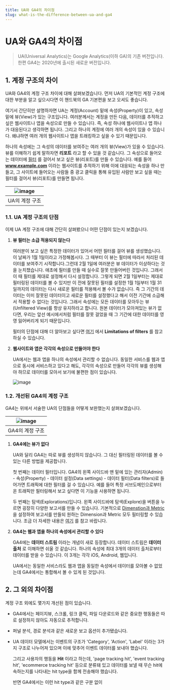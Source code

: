 ```yaml
---
title: UA와 GA4의 차이점
slug: what-is-the-difference-between-ua-and-ga4
---
```


# UA와 GA4의 차이점

> UA(Universal Analytics)는 Google Analytics(이하 GA)의 기존 버전입니다. 한편 GA4는 2020년에 출시된 새로운 버전입니다.

## 1. 계정 구조의 차이

UA와 GA4의 계정 구조 차이에 대해 살펴보겠습니다. 먼저 UA의 기본적인 계정 구조에 대한 부분을 알고 싶으시다면 이 핸드북의 GA 기본편을 보고 오셔도 좋습니다.

여기서 간단히만 설명하자면 UA는 계정(Account) 밑에 속성(Property)이 있고, 속성 밑에 뷰(View)가 있는 구조입니다. 여러분께서는 계정을 만든 다음, 데이터를 추적하고 싶은 웹사이트나 앱을 속성으로 만들 수 있습니다. 즉, 속성 하나에 웹사이트나 앱 하나가 대응된다고 생각하면 됩니다. 그리고 하나의 계정에 여러 개의 속성이 있을 수 있습니다. 왜냐하면 여러 개의 웹사이트나 앱을 트래킹하고 싶을 수 있기 때문입니다.

하나의 속성에는 그 속성의 데이터를 보여주는 여러 개의 뷰(View)가 있을 수 있습니다. 뷰를 이해하기 쉽게 말하자면 **리포트** 라고 할 수 있을 것 같습니다. 그 속성으로 들어오는 데이터에 [필터](https://support.google.com/analytics/topic/1032939) 를 걸어서 보고 싶은 뷰(리포트)를 만들 수 있습니다. 예를 들어 **www.example.com** 이라는 웹사이트를 추적하기 위해 이에 대응되는 속성을 하나 만들고, 그 사이트에 들어오는 사람들 중 광고 클릭을 통해 유입된 사람만 보고 싶을 때는 필터를 걸어서 뷰(리포트)를 만들면 됩니다.

| ![image](https://user-images.githubusercontent.com/46309894/131212192-c486ee48-f2b0-411b-9180-728d7d6b8b5f.png) |
| :-------------------------------------------------------------------------------------------------------------: |
|                                                 UA의 계정 구조                                                  |

### 1.1. UA 계정 구조의 단점

이제 UA 계정 구조에 대해 간단히 살펴봤으니 어떤 단점이 있는지 보겠습니다.

1. **뷰 필터는 소급 적용되지 않는다**

   여러분이 보고 싶은 특정한 데이터가 있어서 어떤 필터를 걸어 뷰를 생성했습니다. 이 날짜가 1월 1일이라고 가정해봅시다. 그 때부터 이 뷰는 필터에 따라서 처리된 데이터를 보여주기 시작합니다.그런데 2월 1일에 여러분은 뷰 데이터가 이상하다는 것을 눈치챘습니다. 애초에 필터를 만들 때 실수로 잘못 만들어버린 것입니다. 그래서 이 때 필터를 제대로 설정해서 다시 설정합니다. 그렇게 되면 2월 1일부터는 제대로 필터링된 데이터를 볼 수 있지만 이 전에 잘못된 필터를 설정한 1월 1일부터 1월 31일까지의 데이터는 다시 새로운 필터를 적용해서 볼 수가 없습니다. 즉 그 기간의 데이터는 이미 잘못된 데이터이고 새로운 필터를 설정했다고 해서 이전 기간에 소급해서 적용할 수 없다는 것입니다. 그래서 속성에는 모든 데이터를 모아두는 뷰(Unfiltered View)를 항상 유지하라고 합니다. 원본 데이터가 모아져있는 뷰가 없다면, 우리는 앞선 예시에서처럼 필터를 잘못 걸었을 때 그 기간에 대한 데이터를 영영 잃어버리게 되기 때문입니다.

   필터의 단점에 대해 더 알아보고 싶다면 [여기](https://support.google.com/analytics/answer/1033162?hl=en#zippy=%2Cin-this-article) 에서 **Limitations of filters** 를 참고하실 수 있습니다.

2. **웹사이트와 앱은 각각의 속성으로 만들어야 한다**

   UA에서는 웹과 앱을 하나의 속성에서 관리할 수 없습니다. 동일한 서비스를 웹과 앱으로 동시에 서비스하고 있다고 해도, 각각의 속성으로 만들어 각각의 뷰를 생성해야 하므로 데이터를 모아서 보기에 불편한 점이 있습니다.

   ![image](https://user-images.githubusercontent.com/46309894/131214423-0c523610-fd0d-416e-9058-e9c1337648d7.png)

### 1.2. 개선된 GA4의 계정 구조

GA4는 위에서 서술한 UA의 단점들을 어떻게 보완했는지 살펴보겠습니다.

| ![image](https://user-images.githubusercontent.com/46309894/131215475-e024a396-1b60-4227-b7d9-c36b7d321660.png) |
| :-------------------------------------------------------------------------------------------------------------: |
|                                                 GA4의 계정 구조                                                 |

1. **GA4에는 뷰가 없다**

   UA와 달리 GA4는 따로 뷰를 생성하지 않습니다. 그 대신 필터링된 데이터를 볼 수 있는 다른 방법을 제공합니다.

   첫 번째는 데이터 필터입니다. GA4의 왼쪽 사이드바 맨 밑에 있는 관리자(Admin) - 속성(Property) - 데이터 설정(Data settings) - 데이터 필터(Data filters)로 들어가면 트래픽에 대한 필터를 걸 수 있습니다. 예를 들어 특정 서브도메인으로부터 온 트래픽만 필터링해서 보고 싶다면 이 기능을 사용하면 됩니다.

   두 번째는 탐색(Explorations)입니다. 왼쪽 사이드바에 탐색(Explore)을 버튼을 누르면 굉장히 다양한 보고서를 만들 수 있습니다. 기본적으로 [Dimenstion과 Metric](https://support.google.com/analytics/answer/1033861?hl=en#zippy=%2Cin-this-article) 을 설정하여 보고서를 만들되 원하는 Dimension과 Metric 모두 필터링할 수 있습니다. 조금 더 자세한 내용은 [여기](https://support.google.com/analytics/answer/7579450?hl=en#zippy=%2Cin-this-article) 를 참고 바랍니다.

2. **GA4는 웹과 앱을 하나의 속성에서 관리할 수 있다**

   GA4에는 **데이터 스트림** 이라는 개념이 새로 등장합니다. 데이터 스트림은 **데이터 출처** 로 이해하면 쉬울 것 같습니다. 하나의 속성에 최대 3개의 데이터 출처로부터 데이터를 받을 수 있습니다. 이 3개는 각각 iOS, Android, 웹입니다.

   UA에서는 동일한 서비스라도 웹과 앱을 동일한 속성에서 데이터를 모아볼 수 없었는데 GA4에서는 통합해서 볼 수 있게 된 것입니다.

## 2. 그 외의 차이점

계정 구조 외에도 몇가지 개선된 점이 있습니다.

- GA4에서는 페이지뷰, 스크롤, 링크 클릭, 파일 다운로드와 같은 중요한 행동들은 따로 설정하지 않아도 자동으로 추적합니다.

- 퍼널 분석, 경로 분석과 같은 새로운 보고 옵션이 추가됐습니다.

- UA 데이터 모델에서는 이벤트의 구조가 'Category', 'Action', 'Label' 이라는 3가지 구조로 나누어져 있으며 이에 맞추어 이벤트 데이터를 보내야 했습니다.

  그리고 사용자의 행동을 **Hit** 이라고 하는데, 'page tracking hit', 'event tracking hit', 'ecommerce tracking hit' 등으로 분류돼 있고 데이터를 보낼 때 무슨 hit에 속하는지를 나타내는 hit type을 함께 전송해야 했습니다.

  반면 GA4에서는 이런 hit type과 같은 구분 없이 